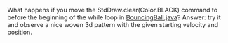 What happens if you move the StdDraw.clear(Color.BLACK) command to before the beginning of the while loop in [BouncingBall.java](https://introcs.cs.princeton.edu/java/15inout/BouncingBall.java.html)? Answer: try it and observe a nice woven 3d pattern with the given starting velocity and position.
